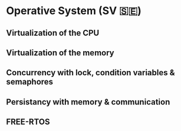# Operative System (SV :sweden:) 

## Virtualization of the CPU

## Virtualization of the memory

## Concurrency with lock, condition variables & semaphores

## Persistancy with memory & communication

## FREE-RTOS
